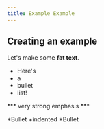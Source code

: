 ```yaml
---
title: Example Example
---
```


Creating an example
---------------
Let's make some **fat text**.

* Here's
* a
* bullet
* list!

*** very strong emphasis ***

*Bullet 
	+indented
*Bullet

